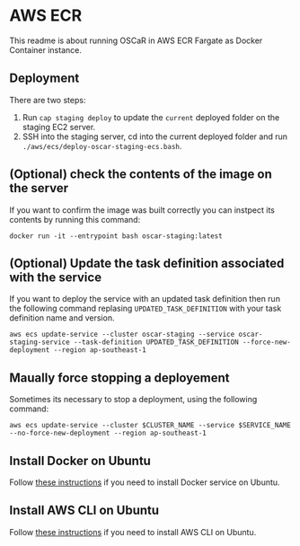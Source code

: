 # AWS ECR

This readme is about running OSCaR in AWS ECR Fargate as Docker Container instance.

## Deployment

There are two steps:

1. Run `cap staging deploy` to update the `current` deployed folder on the staging EC2 server.
1. SSH into the staging server, cd into the current deployed folder and run `./aws/ecs/deploy-oscar-staging-ecs.bash`.

## (Optional) check the contents of the image on the server

If you want to confirm the image was built correctly you can instpect its contents by running this command:

```
docker run -it --entrypoint bash oscar-staging:latest
```

## (Optional) Update the task definition associated with the service

If you want to deploy the service with an updated task definition then run the following command replasing `UPDATED_TASK_DEFINITION` with your task definition name and version.

```
aws ecs update-service --cluster oscar-staging --service oscar-staging-service --task-definition UPDATED_TASK_DEFINITION --force-new-deployment --region ap-southeast-1
```

## Maually force stopping a deployement

Sometimes its necessary to stop a deployment, using the following command:

```
aws ecs update-service --cluster $CLUSTER_NAME --service $SERVICE_NAME --no-force-new-deployment --region ap-southeast-1
```

## Install Docker on Ubuntu

Follow [these instructions](https://www.digitalocean.com/community/tutorials/how-to-install-and-use-docker-on-ubuntu-18-04) if you need to install Docker service on Ubuntu.

## Install AWS CLI on Ubuntu

Follow [these instructions](https://linuxhint.com/install_aws_cli_ubuntu/) if you need to install AWS CLI on Ubuntu.
